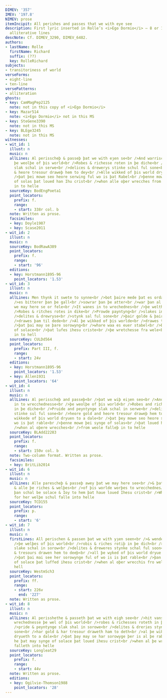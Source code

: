 ```yaml
---
DIMEV: '357'
IMEV: '197.8'
NIMEV: prose
itemIncipit: All perishes and passes that we with eye see
description: First lyric inserted in Rolle’s <i>Ego Dormio</i> — 8 or 10 irregular
  alliterative lines
descNote: Cf. DIMEV_3290, DIMEV_6482.
authors:
- lastName: Rolle
  firstName: Richard
  suffix: (??)
  key: RolleRichard
subjects:
- transitoriness of world
verseForms:
- eight-line
- ten-line
versePatterns:
- alliteration
ghosts:
- key: CamMagPep2125
  note: not in this copy of <i>Ego Dormio</i>
- key: Mazar514
  note: <i>Ego Dormio</i> not in this MS
- key: SteGene3390
  note: not in this MS
- key: BLEge3245
  note: not in this MS
witnesses:
- wit_id: 1
  illust: n
  music: n
  allLines: Al perisscheþ & passeþ þat we with eȝen se<br />And warrischeþ in to wrecchednesse
    þe weolþe of þis world<br />Robes & richesse roten in þe diche<br />pruide & peyntyng
    slak schal in serwe<br />delices & drewerys stinke schul ful sone<br />Her gold
    & heore tresour draweþ hem to dey<br />Alle wikked of þis world dryuen to a dale<br
    />þat þei mowe seo heore serwing ful wo is þat Rabel<br />þenne mowe þei synge
    of solas þat loued han Ihu crist<br />whon alle oþer wrecches from weole falleþ
    in to helle
  sourceKey: BodEngPoeta1
  point_locators:
    prefix: f.
    range:
    - start: 338r col. b
  note: Written as prose.
  facsimiles:
  - key: Doyle1987
  - key: Scase2011
- wit_id: 2
  illust: n
  music: n
  sourceKey: BodRawA389
  point_locators:
    prefix: f.
    range:
    - start: '96'
  editions:
  - key: Horstmann1895-96
    point_locators: '1.53'
- wit_id: 3
  illust: n
  music: n
  allLines: Men thynk it swete to synne<br />bot þaire mede þat es ordand for þam<br
    />es bitterer þan þe gall<br />sowrar þan þe atter<br />war þan al þe waa<br />þat
    we may here se or fele<br />It wanes in to wrechednes<br />þe welth of þis worlde<br
    />Robes & ritches rotes in dike<br />Prowde payntyng<br />slakes in to sorow<br
    />delites & drewryse<br />stynk sal ful sone<br />þair golde & þaire tresoure<br
    />drawes þam til dede<br />Al þe wikked of þis worlde<br />drawes til a dale<br
    />þat þai may se þare sorowyng<br />whare waa es euer stabel<br />Bot he may syng
    of solace<br />þat lufes ihesu criste<br />þe wretchesse fra wele<br />falles
    in to hell
  sourceKey: CULDd564
  point_locators:
    prefix: Part III, f.
    range:
    - start: 24v
  editions:
  - key: Horstmann1895-96
    point_locators: '1.53'
  - key: Allen1931
    point_locators: '64'
- wit_id: 4
  illust: n
  music: n
  allLines: Al perisscheþ and passeþ<br />þat we wiþ eiȝen seo<br />And warisscheþ
    in to wrecchednesse<br />þe weolþe of þis world<br />Robes and richesse roten
    in þe diche<br />Pruide and peyntynge slak schal in serwe<br />delites and dreweris
    stinke sul ful sone<br />heore gold and heore tresour draweþ hem to deþ<br />Alle
    wikkede of þis world dryuen to a dale<br />þat þey mowe seo heore serwyng<br />ful
    wo is þat rable<br />þenne mowe þei synge of solas<br />þat loued han Ihesu crist<br
    />whon al oþere wrecches<br />from weole falleþ in to helle
  sourceKey: BLAdd22283
  point_locators:
    prefix: f.
    range:
    - start: 150v col. b
  note: Two-column format. Written as prose.
  facsimiles:
  - key: BritLib2014
- wit_id: 6
  illust: n
  music: n
  allLines: Alle parescheþ & passeþ awey þat we may here see<br />& þat we wiþ dele
    & alle þe riches & welþes<br />of þis worlde worþes to wrecchednes…<br />…But
    þan schal be solace & Ioy to hem þat haue loued Ihesu crist<br />Whan þe wrecches
    for her welþe schul falle into helle
  sourceKey: TCD155
  point_locators:
    prefix: p.
    range:
    - start: '6'
- wit_id: 7
  illust: n
  music: n
  firstLines: All perischen & passen þat we with yȝen seen<br />& wendeþ in to wrechednes<br
    />þe welþes of þis world<br />robis & riches rotiþ in þe dich<br />prid & payntynge
    slake schal in sorow<br />delites & dreweres stynke schal ful soon<br />þer golde
    & tresours drawen hem to deeþ<br />all þe wyked of þis world dryue to a daal<br
    />þat þai mai see her sorowynge ful of wo is is þat rable<br />þan mai þai synge
    of solace þat luffed ihesu crist<br />when al oþer wrecchis fro wel falle into
    hell
  sourceKey: WestmSch3
  point_locators:
    prefix: ff.
    range:
    - start: 226v
      end: '227'
  note: Written as prose.
- wit_id: 8
  illust: n
  music: n
  allLines: Al perisshethe & passeth þat we with eigh see<br />hit vansheth in to
    wrechednesse þe wel of þis world<br />robes & richesses roteth in þe diche<br
    />pride & peyntynge slak shal in sorowe<br />delites & dreries stynke shal ful
    sone<br />har gold & har tresour draweth ham to deth<br />al þe wike of þis world
    dryueth to a dale<br />þat þay may se har sorowyge þer is al þe rabil<br />Bot
    he þat may synge of solace þat loued ihesu crist<br />when al þe wreches fro wel
    falleth into helle
  sourceKey: Longleat29
  point_locators:
    prefix: f.
    range:
    - start: 44v
  note: Written as prose.
  editions:
  - key: Ogilvie-Thomson1988
    point_locators: '28'
---
```


